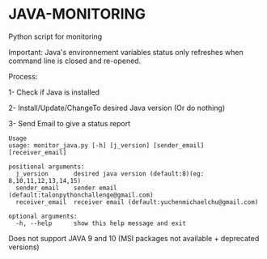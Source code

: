 # JAVA-MONITORING
Python script for monitoring 

Important: Java's environnement variables status only refreshes when command line is closed and re-opened.

Process:

1- Check if Java is installed

2- Install/Update/ChangeTo desired Java version (Or do nothing)

3- Send Email to give a status report 
```
Usage
usage: monitor_java.py [-h] [j_version] [sender_email] [receiver_email]

positional arguments:
  j_version       desired java version (default:8)(eg: 8,10,11,12,13,14,15)
  sender_email    sender email (default:talonpythonchallenge@gmail.com)
  receiver_email  receiver email (default:yuchenmichaelchu@gmail.com)

optional arguments:
  -h, --help      show this help message and exit
```
Does not support JAVA 9 and 10 (MSI packages not available + deprecated versions)
